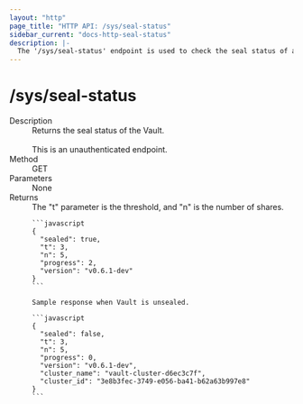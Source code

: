 ```yaml
---
layout: "http"
page_title: "HTTP API: /sys/seal-status"
sidebar_current: "docs-http-seal-status"
description: |-
  The '/sys/seal-status' endpoint is used to check the seal status of a Vault.
---
```


# /sys/seal-status

<dl>
  <dt>Description</dt>
  <dd>
    Returns the seal status of the Vault.<br/><br/>This is an unauthenticated endpoint.
  </dd>

  <dt>Method</dt>
  <dd>GET</dd>

  <dt>Parameters</dt>
  <dd>
    None
  </dd>

  <dt>Returns</dt>
  <dd>
    The "t" parameter is the threshold, and "n" is the number of shares.

    ```javascript
    {
      "sealed": true,
      "t": 3,
      "n": 5,
      "progress": 2,
      "version": "v0.6.1-dev"
    }
    ```
    
    Sample response when Vault is unsealed.
    
    ```javascript
    {
      "sealed": false,
      "t": 3,
      "n": 5,
      "progress": 0,
      "version": "v0.6.1-dev",
      "cluster_name": "vault-cluster-d6ec3c7f",
      "cluster_id": "3e8b3fec-3749-e056-ba41-b62a63b997e8"
    }
    ```

  </dd>
</dl>
